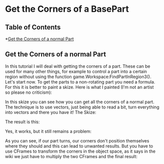 # Get the Corners of a BasePart

## Table of Contents

*[Get the Corners of a normal Part](#get-the-corners-of-a-normal-part)

## Get the Corners of a normal Part
In this tutorial I will deal with getting the corners of a part. These can be used for many other things, for example to control a part into a certain region without using the function game.Workspace:FindPartInRegion3(). Let's start now. To get the parts to a non-rotating part you need a formula. For this it is better to paint a skize. Here is what I painted (I'm not an artist so please no criticism):  

In this skize you can see how you can get all the corners of a normal part. The technique is to use vectors, just being able to read a bit, turn everything into vectors and there you have it! The Skize:

The result is this:

Yes, it works, but it still remains a problem:

As you can see, if our part turns, our corners don't position themselves where they should and this can lead to unwanted results. But you have to use CFrames to transform the corners in the object space, as it says in the wiki we just have to multiply the two CFrames and the final result:
